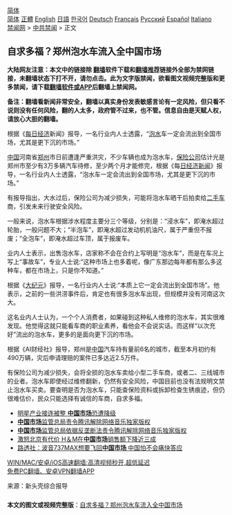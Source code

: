  <!-- 面包屑导航 --> <div class="breadcrumb"><!-- GTranslate: https://gtranslate.io/ -->  <div class="switcher notranslate">  <div class="selected">  <a href="#" onclick="return false;"> 简体</a>  </div>  <div class="option">  <a href="https://www.bannedbook.org" onclick="doGTranslate('zh-CN|zh-CN');jQuery('div.switcher div.selected a').html(jQuery(this).html());return false;" title="简体中文" class="nturl selected"> 简体</a>  <a href="https://www.bannedbook.org/zh-tw/" onclick="doGTranslate('zh-CN|zh-TW');jQuery('div.switcher div.selected a').html(jQuery(this).html());return false;" title="繁體中文" class="nturl"> 正體</a>  <a href="https://www.bannedbook.org/en/" onclick="doGTranslate('zh-CN|en');jQuery('div.switcher div.selected a').html(jQuery(this).html());return false;" title="English" class="nturl"> English</a>  <a href="https://www.bannedbook.org/ja/" onclick="doGTranslate('zh-CN|ja');jQuery('div.switcher div.selected a').html(jQuery(this).html());return false;" title="日本語" class="nturl"> 日語</a>  <a href="https://www.bannedbook.org/ko/" onclick="doGTranslate('zh-CN|ko');jQuery('div.switcher div.selected a').html(jQuery(this).html());return false;" title="한국어" class="nturl"> 한국어</a>  <a href="https://www.bannedbook.org/de/" onclick="doGTranslate('zh-CN|de');jQuery('div.switcher div.selected a').html(jQuery(this).html());return false;" title="Deutsch" class="nturl"> Deutsch</a>  <a href="https://www.bannedbook.org/fr/" onclick="doGTranslate('zh-CN|fr');jQuery('div.switcher div.selected a').html(jQuery(this).html());return false;" title="Français" class="nturl"> Français</a>  <a href="https://www.bannedbook.org/ru/" onclick="doGTranslate('zh-CN|ru');jQuery('div.switcher div.selected a').html(jQuery(this).html());return false;" title="Русский" class="nturl"> Русский</a>  <a href="https://www.bannedbook.org/es/" onclick="doGTranslate('zh-CN|es');jQuery('div.switcher div.selected a').html(jQuery(this).html());return false;" title="Español" class="nturl"> Español</a>  <a href="https://www.bannedbook.org/it/" onclick="doGTranslate('zh-CN|it');jQuery('div.switcher div.selected a').html(jQuery(this).html());return false;" title="Italiano" class="nturl"> Italiano</a>  </div>  </div>      <div class='breadcrumb-sub'><!-- Breadcrumb NavXT 6.3.0 --> <a href="https://www.bannedbook.org/" class="home">禁闻网</a> &gt; <a href="https://www.bannedbook.org/bnews/cbnews/" class="category">中共禁闻</a> &gt; 正文</div></div><h2>自求多福？郑州泡水车流入全中国市场</h2> <p class="notice"><b>大陆网友注意：本文中的链接除 <a href="https://github.com/bannedbook/fanqiang" >翻墙</a>软件下载和<a href="https://github.com/killgcd/justmysocks/blob/master/README.md">翻墙推荐</a>链接外全部为禁网链接，未翻墙状态下打不开，请勿点击。此为文字版禁闻，欲看图文视频完整版和更多禁闻，请下载<a href="https://github.com/bannedbook/fanqiang">翻墙软件或APP</a>后翻墙上禁闻网。</p><p>备注：翻墙看新闻非常安全，翻墙以真实身份发表敏感言论有一定风险，但只看不说则没有任何风险，翻的人太多，政府管不过来，也不管。信息自由是天赋人权，请放心大胆的翻墙。</b></p>  <div class="entry"> <p id="conimg">根据《<a href="https://www.bannedbook.org/bnews/tag/%e6%af%8f%e6%97%a5%e7%bb%8f%e6%b5%8e/" class="st_tag internal_tag" rel="tag" title="标签 每日经济 下的日志">每日经济</a>新闻》报导，一名行业内人士透露，“<a href="https://www.bannedbook.org/bnews/tag/%E6%B3%A1%E6%B0%B4/" class="st_tag internal_tag" rel="tag" title="标签 泡水 下的日志">泡水</a>车一定会流出到全国市场，尤其是更下沉的市场。”</p> <p><span class='wp_keywordlink_affiliate'><a href="https://www.bannedbook.org/" title="中国" target="_blank">中国</a></span>河南省<a href="https://www.bannedbook.org/bnews/tag/%e9%83%91%e5%b7%9e/" class="st_tag internal_tag" rel="tag" title="标签 郑州 下的日志">郑州</a>市日前遭逢严重洪灾，不少车辆也成为泡水车，<a href="https://www.bannedbook.org/bnews/tag/%e4%bf%9d%e9%99%a9%e5%85%ac%e5%8f%b8/" class="st_tag internal_tag" rel="tag" title="标签 保险公司 下的日志">保险公司</a>估计光是郑州市至少有3万多辆汽车待修，至少两个月才能修完，根据《每<a href="https://www.bannedbook.org/bnews/tag/%E6%97%A5%E7%BB%8F%E6%B5%8E/" class="st_tag internal_tag" rel="tag" title="标签 日经济 下的日志">日经济</a><span class='wp_keywordlink_affiliate'><a href="https://www.bannedbook.org/" title="新闻">新闻</a></span>》报导，一名行业内人士透露，“泡水车一定会流出到全国市场，尤其是更下沉的市场。”</p>  <p>有报导指出，大水过后，保险公司为减少损失，可能将泡水车晒干后拍卖给<a href="https://www.bannedbook.org/bnews/tag/%E4%BA%8C%E6%89%8B%E8%BD%A6/" class="st_tag internal_tag" rel="tag" title="标签 二手车 下的日志">二手车</a>商，引发未来行驶安全风险。</p> <p>一般来说，泡水车根据涉水程度主要分三个等级，分别是：“浸水车”，即淹水超过轮胎，一般问题不大；“半泡车”，即淹水超过发动机机油尺，属于严重但不报废；“全泡车”，即淹水超过车顶，属于报废车。</p>  <p>业内人士表示，出售泡水车，店家称不会在合约上写明是“泡水车”，而是在车况上写上“事故车”，专业人士说:“这种市场上也多着呢，像广东那边每年都有那么多这种车，都在市场上，只是你不知道。”</p> <p>根据《<span class='wp_keywordlink_affiliate'><a href="http://www.epochtimes.com/" title="大纪元" target="_blank">大纪元</a></span>》报导，一名行业内人士说:“本质上它一定会流出到全国市场”。他表示，之前的一些洪涝事件后，肯定也有很多泡水车出现，但规模并没有河南这次大。</p>  <p>这名业内人士认为，一个个人消费者，如果碰到这种私人维修的泡水车，其实很难发现。他觉得这就只能看车商的职业素养，看他会不会说实话。而这样“以次充好”流出的泡水车，更多的是面向更下沉的市场。</p> <p>根据《AI财经社》报导，郑州是<a href="https://www.bannedbook.org/bnews/tag/%E4%B8%AD%E5%9B%BD/" class="st_tag internal_tag" rel="tag" title="标签 中国 下的日志">中国</a>汽车持有量前6名的城市，截至本月初约有490万辆，灾后申请理赔的案件已多达近2.5万件。</p>  <p>有保险公司为减少损失，会将全损的泡水车卖给小型二手车商，或者二、三线城市的业者。泡水车即使经过维修翻新，仍然有安全风险，中国目前也没有法规明文禁止泡水车买卖。要查明是否为泡水车，只能查保险资料或拆卸检查生锈痕迹，但仍很难估价，民众只能选择有诚信的车商，自求多福。</p> <ul class='op-related-articles' title='相关阅读'> <li><a href='https://www.bannedbook.org/bnews/worldnews/20210727/1595309.html' target='_blank'>明星产业接连被整 <b>中国市场</b>恐遭降级</a></li> <li><a href='https://www.bannedbook.org/bnews/baitai/20210724/1593431.html' target='_blank'><b>中国市场</b>监管总局责令腾讯解除网络音乐独家版权</a></li> <li><a href='https://www.bannedbook.org/bnews/baitai/20210724/1593277.html' target='_blank'><b>中国市场</b>监管总局依据反垄断法责令腾讯解除网络音乐独家版权</a></li> <li><a href='https://www.bannedbook.org/bnews/headline/20210702/1579134.html' target='_blank'>激怒北京有代价 H＆M在<b>中国市场</b>销售额下降近三成</a></li> <li><a href='https://www.bannedbook.org/bnews/headline/20210625/1574244.html' target='_blank'>路透社：波音737MAX想要飞回<b>中国市场</b> 中国怕不会痛快答应</a></li> </ul> <p class="texttj"> <a href="https://github.com/bannedbook/fanqiang/wiki/V2ray%E6%9C%BA%E5%9C%BA" target="_blank">WIN/MAC/安卓/iOS高速翻墙:高清视频秒开,超低延迟</a><br/> <a href="https://github.com/bannedbook/fanqiang/wiki/%E7%A6%81%E9%97%BB%E7%BD%91%E5%AE%89%E5%8D%93%E7%BF%BB%E5%A2%99%E6%96%B0%E9%97%BBAPP" target="_blank">免费PC翻墙、安卓VPN翻墙APP</a></p><p> 来源：新头壳综合报导 </p><a name='sharetosocial'></a>  <div style="margin-bottom:5px;padding-bottom:5px;clear:both"> <div id="archive-pix-1" class="banner-ads"> <!-- AuctionX Display platform tag START --> <div id="26318x728x90x621x_ADSLOT2" clicktrack="%%CLICK_URL_ESC%%"></div> <!-- AuctionX Display platform tag END --> </div> <div id="archive-pix-2" class="banner-ads"> <!-- AuctionX Display platform tag START --> <div id="26315x300x250x621x_ADSLOT2" clicktrack="%%CLICK_URL_ESC%%"></div> <!-- AuctionX Display platform tag END --> </div> </div>  <div id="archive-pix-1" class="banner-ads"> <!-- AuctionX Display platform tag START --> <div id="26318x728x90x621x_ADSLOT3" clicktrack="%%CLICK_URL_ESC%%"></div> <!-- AuctionX Display platform tag END --> </div> <div><b>本文的图文或视频完整版</b>：<a href='https://www.bannedbook.org/bnews/cbnews/20210728/1595675.html'>自求多福？郑州泡水车流入全中国市场</a></div>  </div><!--END ENTRY--> 